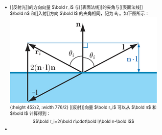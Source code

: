 - [[反射光]]的方向向量 $\bold r_i$ 与[[表面法线]]的夹角与[[表面法线]] $\bold n$ 和[[入射]]方向 $\bold l$ 的夹角相同，记为 $θ_i$ 。如下图所示：
  ![image.png](../assets/image_1696055074320_0.png){:height 452/2, :width 776/2}
  [[反射]]向量 $\bold r_i$ 可以从 $\bold n$ 和 $\bold l$ 计算得到：
  $$\bold r_i=2(\bold n\cdot\bold l)\bold n-\bold l$$
-